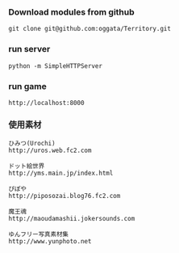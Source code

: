 ### Download modules from github ###
    git clone git@github.com:oggata/Territory.git

### run server ###
    python -m SimpleHTTPServer

### run game ###
    http://localhost:8000

### 使用素材 ###

	ひみつ(Urochi)
	http://uros.web.fc2.com

	ドット絵世界
	http://yms.main.jp/index.html

	ぴぽや
	http://piposozai.blog76.fc2.com

	魔王魂
	http://maoudamashii.jokersounds.com

	ゆんフリー写真素材集
	http://www.yunphoto.net